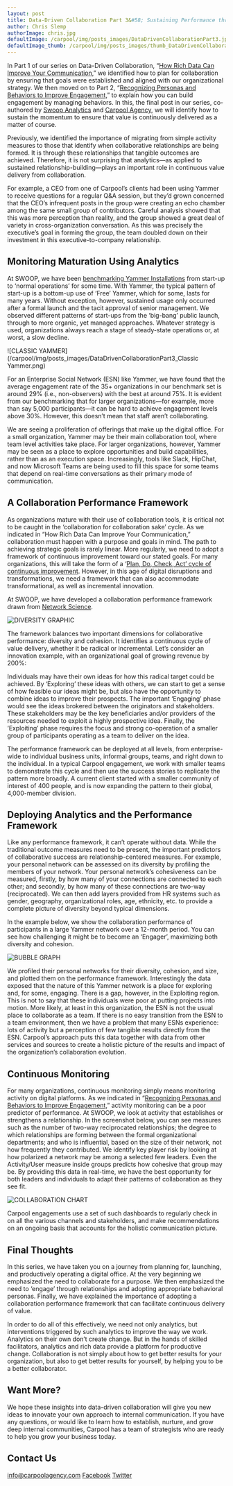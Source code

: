 ```yaml
---
layout: post
title: Data-Driven Collaboration Part 3&#58; Sustaining Performance through Continuous Value Delivery
author: Chris Slemp
authorImage: chris.jpg
defaultImage: /carpool/img/posts_images/DataDrivenCollaborationPart3.jpg
defaultImage_thumb: /carpool/img/posts_images/thumb_DataDrivenCollaborationPart3.jpg
---
```


In Part 1 of our series on Data-Driven Collaboration, “[How Rich Data Can Improve Your Communication](http://carpoolagency.com/articles/Data-Driven-Collaboration-Part-1-How-Rich-Data-Can-Improve-Your-Communication.html),” we identified how to plan for collaboration by ensuring that goals were established and aligned with our organizational strategy. We then moved on to Part 2, “[Recognizing Personas and Behaviors to Improve Engagement](http://carpoolagency.com/articles/Data-Driven-Collaboration-Part-2-Recognizing-Personas-and-Behaviors-to-Improve-Engagement.html),” to explain how you can build engagement by managing behaviors. In this, the final post in our series, co-authored by [Swoop Analytics](http://swoopanalytics.com/) and [Carpool Agency](http://carpoolagency.com), we will identify how to sustain the momentum to ensure that value is continuously delivered as a matter of course. 

<!--more-->

Previously, we identified the importance of migrating from simple activity measures to those that identify when collaborative relationships are being formed. It is through these relationships that tangible outcomes are achieved. Therefore, it is not surprising that analytics—as applied to sustained relationship-building—plays an important role in continuous value delivery from collaboration.
 
For example, a CEO from one of Carpool’s clients had been using Yammer to receive questions for a regular Q&A session, but they’d grown concerned that the CEO’s infrequent posts in the group were creating an echo chamber among the same small group of contributors. Careful analysis showed that this was more perception than reality, and the group showed a great deal of variety in cross-organization conversation. As this was precisely the executive’s goal in forming the group, the team doubled down on their investment in this executive-to-company relationship.

Monitoring Maturation Using Analytics
-------------------------------------

At SWOOP, we have been [benchmarking Yammer Installations](http://www.swoopanalytics.com/index.php/benchmarking/) from start-up to ‘normal operations’ for some time. With Yammer, the typical pattern of start-up is a bottom-up use of ‘Free’ Yammer, which for some, lasts for many years. Without exception, however, sustained usage only occurred after a formal launch and the tacit approval of senior management. We observed different patterns of start-ups from the ‘big-bang’ public launch, through to more organic, yet managed approaches. Whatever strategy is used, organizations always reach a stage of steady-state operations or, at worst, a slow decline.

![CLASSIC YAMMER](/carpool/img/posts_images/DataDrivenCollaborationPart3_Classic Yammer.png)

For an Enterprise Social Network (ESN) like Yammer, we have found that the average engagement rate of the 35+ organizations in our benchmark set is around 29% (i.e., non-observers) with the best at around 75%. It is evident from our benchmarking that for larger organizations—for example, more than say 5,000 participants—it can be hard to achieve engagement levels above 30%. However, this doesn’t mean that staff aren’t collaborating. 

We are seeing a proliferation of offerings that make up the digital office. For a small organization, Yammer may be their main collaboration tool, where team level activities take place. For larger organizations, however, Yammer may be seen as a place to explore opportunities and build capabilities, rather than as an execution space. Increasingly, tools like Slack, HipChat, and now Microsoft Teams are being used to fill this space for some teams that depend on real-time conversations as their primary mode of communication.

A Collaboration Performance Framework
-------------------------------------

As organizations mature with their use of collaboration tools, it is critical not to be caught in the ‘collaboration for collaboration sake’ cycle. As we indicated in “How Rich Data Can Improve Your Communication,” collaboration must happen with a purpose and goals in mind. The path to achieving strategic goals is rarely linear. More regularly, we need to adopt a framework of continuous improvement toward our stated goals. For many organizations, this will take the form of a ‘[Plan, Do, Check, Act’ cycle of continuous improvement](https://en.wikipedia.org/wiki/PDCA). However, in this age of digital disruptions and transformations, we need a framework that can also accommodate transformational, as well as incremental innovation.
 
At SWOOP, we have developed a collaboration performance framework drawn from [Network Science](https://en.wikipedia.org/wiki/Network_science).

![DIVERSITY GRAPHIC](/carpool/img/posts_images/DataDrivenCollaborationPart3_Diversity.png)

The framework balances two important dimensions for collaborative performance: diversity and cohesion. It identifies a continuous cycle of value delivery, whether it be radical or incremental. Let’s consider an innovation example, with an organizational goal of growing revenue by 200%:

Individuals may have their own ideas for how this radical target could be achieved. By ‘Exploring’ these ideas with others, we can start to get a sense of how feasible our ideas might be, but also have the opportunity to combine ideas to improve their prospects. The important ‘Engaging’ phase would see the ideas brokered between the originators and stakeholders. These stakeholders may be the key beneficiaries and/or providers of the resources needed to exploit a highly prospective idea. Finally, the ‘Exploiting’ phase requires the focus and strong co-operation of a smaller group of participants operating as a team to deliver on the idea.
 
The performance framework can be deployed at all levels, from enterprise-wide to individual business units, informal groups, teams, and right down to the individual. In a typical Carpool engagement, we work with smaller teams to demonstrate this cycle and then use the success stories to replicate the pattern more broadly. A current client started with a smaller community of interest of 400 people, and is now expanding the pattern to their global, 4,000-member division. 

Deploying Analytics and the Performance Framework
-------------------------------------------------

Like any performance framework, it can’t operate without data. While the traditional outcome measures need to be present, the important predictors of collaborative success are relationship-centered measures. For example, your personal network can be assessed on its diversity by profiling the members of your network. Your personal network’s cohesiveness can be measured, firstly, by how many of your connections are connected to each other; and secondly, by how many of these connections are two-way (reciprocated). We can then add layers provided from HR systems such as gender, geography, organizational roles, age, ethnicity, etc. to provide a complete picture of diversity beyond typical dimensions. 

In the example below, we show the collaboration performance of participants in a large Yammer network over a 12-month period. You can see how challenging it might be to become an ‘Engager’, maximizing both diversity and cohesion.

![BUBBLE GRAPH](/carpool/img/posts_images/DataDrivenCollaborationPart3_EnterpriseSocialSpace.png)

We profiled their personal networks for their diversity, cohesion, and size, and plotted them on the performance framework. Interestingly the data exposed that the nature of this Yammer network is a place for exploring and, for some, engaging. There is a gap, however, in the Exploiting region. This is not to say that these individuals were poor at putting projects into motion. More likely, at least in this organization, the ESN is not the usual place to collaborate as a team. If there is no easy transition from the ESN to a team environment, then we have a problem that many ESNs experience: lots of activity but a perception of few tangible results directly from the ESN. Carpool’s approach puts this data together with data from other services and sources to create a holistic picture of the results and impact of the organization’s collaboration evolution.

Continuous Monitoring
---------------------

For many organizations, continuous monitoring simply means monitoring activity on digital platforms. As we indicated in “[Recognizing Personas and Behaviors to Improve Engagement](http://carpoolagency.com/articles/Data-Driven-Collaboration-Part-2-Recognizing-Personas-and-Behaviors-to-Improve-Engagement.html),” activity monitoring can be a poor predictor of performance. At SWOOP, we look at activity that establishes or strengthens a relationship. In the screenshot below, you can see measures such as the number of two-way reciprocated relationships; the degree to which relationships are forming between the formal organizational departments; and who is influential, based on the size of their network, not how frequently they contributed. We identify key player risk by looking at how polarized a network may be among a selected few leaders. Even the Activity/User measure inside groups predicts how cohesive that group may be. By providing this data in real-time, we have the best opportunity for both leaders and individuals to adapt their patterns of collaboration as they see fit.

![COLLABORATION CHART](/carpool/img/posts_images/DataDrivenCollaborationPart3_Graph.png)

Carpool engagements use a set of such dashboards to regularly check in on all the various channels and stakeholders, and make recommendations on an ongoing basis that accounts for the holistic communication picture.

Final Thoughts
----------------

In this series, we have taken you on a journey from planning for, launching, and productively operating a digital office. At the very beginning we emphasized the need to collaborate for a purpose. We then emphasized the need to ‘engage’ through relationships and adopting appropriate behavioral personas. Finally, we have explained the importance of adopting a collaboration performance framework that can facilitate continuous delivery of value.
 
In order to do all of this effectively, we need not only analytics, but interventions triggered by such analytics to improve the way we work. Analytics on their own don’t create change. But in the hands of skilled facilitators, analytics and rich data provide a platform for productive change. Collaboration is not simply about how to get better results for your organization, but also to get better results for yourself, by helping you to be a better collaborator.

Want More?
----------

We hope these insights into data-driven collaboration will give you new ideas to innovate your own approach to internal communication. If you have any questions, or would like to learn how to establish, nurture, and grow deep internal communities, Carpool has a team of strategists who are ready to help you grow your business today.

Contact Us
----------

info@carpoolagency.com
[Facebook](http://facebook.com/carpoolagency)
[Twitter](http://twitter.com/carpoolagency)

